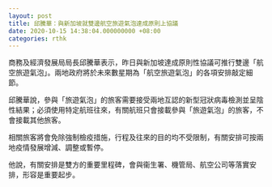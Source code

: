 ```yaml
---
layout: post
title: 邱騰華：與新加坡就雙邊航空旅遊氣泡達成原則上協議
date: 2020-10-15 14:38:04.000000000 +08:00
categories: rthk
---
```


商務及經濟發展局局長邱騰華表示，昨日與新加坡達成原則性協議可推行雙邊「航空旅遊氣泡」。兩地政府將於未來數星期為「航空旅遊氣泡」的各項安排敲定細節。

邱騰華說，參與「旅遊氣泡」的旅客需要接受兩地互認的新型冠狀病毒檢測並呈陰性結果；必須使用特定航班往來，有關航班只會接載參與「旅遊氣泡」的旅客，不會接載其他旅客。

相關旅客將會免除強制檢疫措施，行程及往來的目的均不受限制，有關安排可按兩地疫情發展增減、調整或暫停。

他說，有關安排是雙方的重要里程碑，會與衞生署、機管局、航空公司等落實安排，形容是重要起步。
